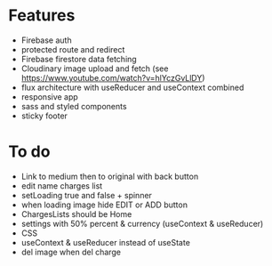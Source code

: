 # Features

- Firebase auth
- protected route and redirect
- Firebase firestore data fetching
- Cloudinary image upload and fetch (see https://www.youtube.com/watch?v=hlYczGvLlDY)
- flux architecture with useReducer and useContext combined
- responsive app
- sass and styled components
- sticky footer

# To do

- Link to medium then to original with back button
- edit name charges list
- setLoading true and false + spinner
- when loading image hide EDIT or ADD button
- ChargesLists should be Home
- settings with 50% percent & currency (useContext & useReducer)
- CSS
- useContext & useReducer instead of useState
- del image when del charge
